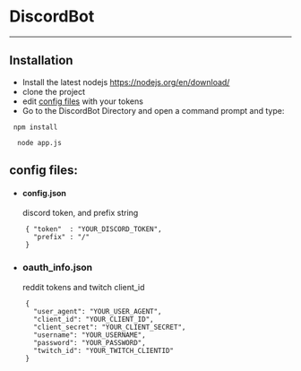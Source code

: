 # DiscordBot
___________________________________________________

## Installation

* Install the latest nodejs https://nodejs.org/en/download/
* clone the project
* edit [config files](#config-files) with your tokens
* Go to the DiscordBot Directory and open a command prompt and type:
 ```
  npm install
```
```
  node app.js
```


## config files:

* #### config.json
   discord token, and prefix string

```
    { "token"  : "YOUR_DISCORD_TOKEN",
      "prefix" : "/"
    }
```

* ### oauth_info.json
   reddit tokens and twitch client_id

```
    {
      "user_agent": "YOUR_USER_AGENT",
      "client_id": "YOUR_CLIENT_ID",
      "client_secret": "YOUR_CLIENT_SECRET",
      "username": "YOUR_USERNAME",
      "password": "YOUR_PASSWORD",
      "twitch_id": "YOUR_TWITCH_CLIENTID"
    }
```
